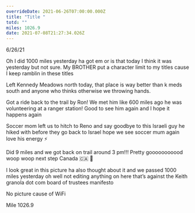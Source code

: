 ```yaml
---
overrideDate: 2021-06-26T07:00:00.000Z
title: "Title "
totd: ""
miles: 1026.9
date: 2021-07-08T21:27:34.026Z
---
```

6/26/21



Oh I did 1000 miles yesterday ha got em or is that today I think it was yesterday but not sure. My BROTHER put a character limit to my titles cause I keep ramblin in these titles 





Left Kennedy Meadows north today, that place is way better than k meds south and anyone who thinks otherwise we throwing hands. 

Got a ride back to the trail by Ron! We met him like 600 miles ago he was volunteering at a ranger station! Good to see him again and I hope it happens again



Soccer mom left us to hitch to Reno and say goodbye to this Israeli guy he hiked with before they go back to Israel hope we see soccer mum again love his energy ⚡️



Did 9 miles and we got back on trail around 3 pm!!! Pretty gooooooooood woop woop next step Canada 🇨🇦 🍁





I look great in this picture ha also thought about it and we passed 1000 miles yesterday oh well not editing anything on here that’s against the Keith granola dot com board of trustees manifesto



No picture cause of WiFi 



Mile 1026.9